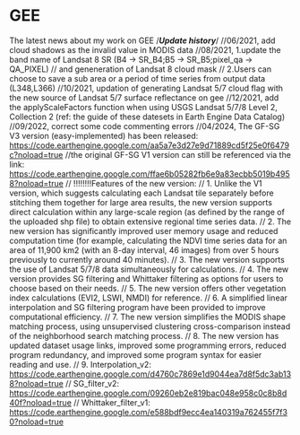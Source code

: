 # GEE
The latest news about my work on GEE
/*****Update history*****/
//06/2021, add cloud shadows as the invalid value in MODIS data 
//08/2021, 1.update the band name of Landsat 8 SR (B4 -> SR_B4;B5 -> SR_B5;pixel_qa -> QA_PIXEL)
//         and geneneration of Landsat 8 cloud mask
//         2.Users can choose to save a sub area or a period of time series from output data (L348,L366)
//10/2021, updation of generating Landsat 5/7 cloud flag with the new source of Landsat 5/7 surface reflectance on gee 
//12/2021, add the applyScaleFactors function when using USGS Landsat 5/7/8 Level 2, Collection 2 (ref: the guide of these datesets in Earth Engine Data Catalog)
//09/2022, correct some code commenting errors
//04/2024, The GF-SG V3 version (easy-implemented) has been released: https://code.earthengine.google.com/aa5a7e3d27e9d71889cd5f25e0f6479c?noload=true
//the original GF-SG V1 version can still be referenced via the link: https://code.earthengine.google.com/ffae6b05282fb6e9a83ecbb5019b4958?noload=true
//  !!!!!!!!Features of the new version:
//  1. Unlike the V1 version, which suggests calculating each Landsat tile separately before stitching them together for large area results, the new version supports direct calculation within any large-scale region (as defined by the range of the uploaded shp file) to obtain extensive regional time series data.
//  2. The new version has significantly improved user memory usage and reduced computation time (for example, calculating the NDVI time series data for an area of 11,900 km2 (with an 8-day interval, 46 images) from over 5 hours previously to currently around 40 minutes).
//  3. The new version supports the use of Landsat 5/7/8 data simultaneously for calculations.
//  4. The new version provides SG filtering and Whittaker filtering as options for users to choose based on their needs.
//  5. The new version offers other vegetation index calculations (EVI2, LSWI, NMDI) for reference.
//  6. A simplified linear interpolation and SG filtering program have been provided to improve computational efficiency.
//  7. The new version simplifies the MODIS shape matching process, using unsupervised clustering cross-comparison instead of the neighborhood search matching process.
//  8. The new version has updated dataset usage links, improved some programming errors, reduced program redundancy, and improved some program syntax for easier reading and use.
//  9. Interpolation_v2: https://code.earthengine.google.com/d4760c7869e1d9044ea7d8f5dc3ab138?noload=true
//     SG_filter_v2: https://code.earthengine.google.com/09260eb2e819bac048e958c0c8b8d40f?noload=true
//     Whittaker_filter_v1: https://code.earthengine.google.com/e588bdf9ecc4ea140319a762455f7f30?noload=true
